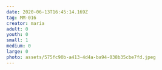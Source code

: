 ```yaml
---
date: 2020-06-13T16:45:14.169Z
tag: MM-016
creator: maria
adult: 0
youth: 0
small: 1
medium: 0
large: 0
photo: assets/575fc90b-a413-4d4a-ba94-038b35cbe7fd.jpeg
---
```

